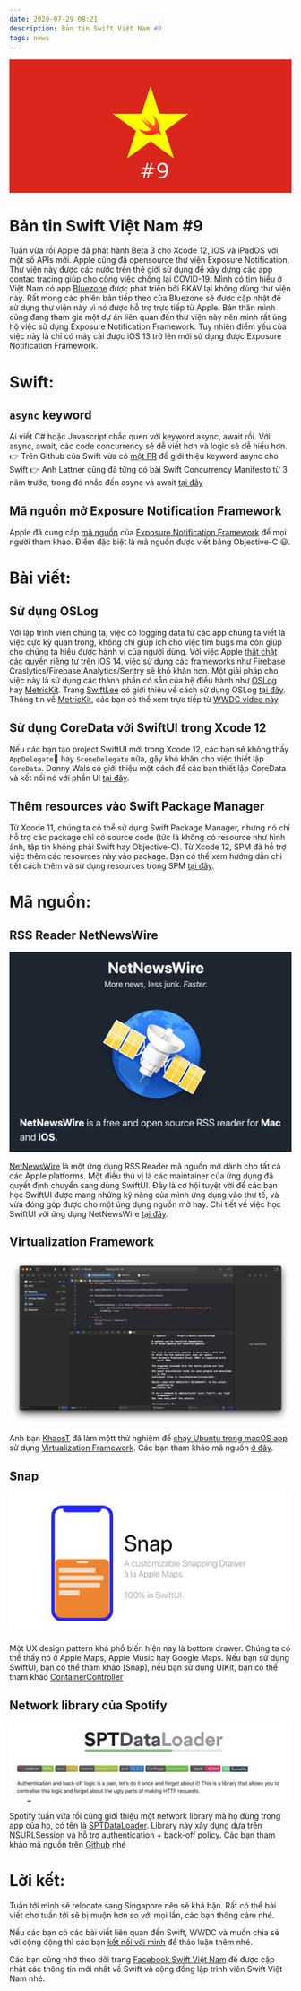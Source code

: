 ```yaml
---
date: 2020-07-29 08:21
description: Bản tin Swift Việt Nam #9
tags: news
---
```


![9](https://raw.githubusercontent.com/SwiftVietnam/SwiftVietnam/master/Output/Images/swiftvietnam/9/swiftvietnam_9.png)

# Bản tin Swift Việt Nam #9

Tuần vừa rồi Apple đã phát hành Beta 3 cho Xcode 12, iOS và iPadOS với một số APIs mới. Apple cũng đã opensource thư viện Exposure Notification. Thư viện này được các nước trên thế giới sử dụng để xây dựng các app contac tracing giúp cho công việc chống lại COVID-19. Mình có tìm hiểu ở Việt Nam có app [Bluezone](https://www.bluezone.gov.vn/) được phát triển bởi BKAV lại không dùng thư viện này. Rất mong các phiên bản tiếp theo của Bluezone sẽ được cập nhật để sử dụng thư viện này vì nó được hỗ trợ trực tiếp từ Apple. Bản thân mình cũng đang tham gia một dự án liên quan đến thư viện này nên mình rất ủng hộ việc sử dụng Exposure Notification Framework. Tuy nhiên điểm yếu của việc này là chỉ có máy cài được iOS 13 trở lên mới sử dụng được Exposure Notification Framework.

# Swift:

## `async` keyword

Ai viết C# hoặc Javascript chắc quen với keyword async, await rồi. Với async, await, các code concurrency sẽ dễ viết hơn và logic sẽ dễ hiểu hơn.
👉 Trên Github của Swift vừa có [một PR](https://github.com/apple/swift/pull/33147) để giới thiệu keyword async cho Swift
👉 Anh Lattner cũng đã từng có bài Swift Concurrency Manifesto từ 3 năm trước, trong đó nhắc đến async và await [tại đây](https://gist.github.com/lattner/31ed37682ef1576b16bca1432ea9f782) 

## Mã nguồn mở Exposure Notification Framework

Apple đã cung cấp [mã nguồn](https://developer.apple.com/exposure-notification/) của [Exposure Notification Framework](https://developer.apple.com/documentation/exposurenotification) để mọi người tham khảo. Điểm đặc biệt là mã nguồn được viết bằng Objective-C 😃.

# Bài viết:

## Sử dụng OSLog

Với lập trình viên chúng ta, việc có logging data từ các app chúng ta viết là việc cực kỳ quan trong, không chỉ giúp ích cho việc tìm bugs mà còn giúp cho chúng ta hiểu được hành vi của người dùng. Với việc Apple [thắt chặt các quyền riêng tư trên iOS 14](https://developer.apple.com/app-store/user-privacy-and-data-use/), việc sử dụng các frameworks như Firebase Craslytics/Firebase Analytics/Sentry sẽ khó khăn hơn. Một giải pháp cho việc này là sử dụng các thành phần có sẵn của hệ điều hành như [OSLog](https://developer.apple.com/documentation/os/oslog) hay [MetricKit](https://developer.apple.com/documentation/metrickit). Trang [SwiftLee](https://www.avanderlee.com/debugging/oslog-unified-logging/) có giới thiệu về cách sử dụng OSLog [tại đây](https://www.avanderlee.com/debugging/oslog-unified-logging/). Thông tin về [MetricKit](https://developer.apple.com/documentation/metrickit), các bạn có thể xem trực tiếp từ [WWDC video này](https://developer.apple.com/videos/play/wwdc2020/10081/).

## Sử dụng CoreData với SwiftUI trong Xcode 12

Nếu các bạn tạo project SwiftUI mới trong Xcode 12, các bạn sẽ không thấy `AppDelegate` hay `SceneDelegate` nữa, gây khó khăn cho việc thiết lập `CoreData`. Donny Wals có giới thiệu một cách để các bạn thiết lập CoreData và kết nối nó với phần UI [tại đây](https://www.donnywals.com/using-core-data-with-swiftui-2-0-and-xcode-12/).

## Thêm resources vào Swift Package Manager

Từ Xcode 11, chúng ta có thể sử dụng Swift Package Manager, nhưng nó chỉ hỗ trợ các package chỉ có source code (tức là không có resource như hình ảnh, tập tin không phải Swift hay Objective-C). Từ Xcode 12, SPM đã hỗ trợ việc thêm các resources này vào package. Bạn có thể xem hướng dẫn chi tiết cách thêm và sử dụng resources trong SPM [tại đây](https://useyourloaf.com/blog/add-resources-to-swift-packages/).

# Mã nguồn:

## RSS Reader NetNewsWire 

![9](https://raw.githubusercontent.com/SwiftVietnam/SwiftVietnam/master/Output/Images/swiftvietnam/9/netnewswire.png)

[NetNewsWire](https://github.com/Ranchero-Software/NetNewsWire) là một ứng dụng RSS Reader mã nguồn mở dành cho tất cả các Apple platforms. Một điều thú vị là các maintainer của ứng dụng đã quyết định chuyển sang dùng SwiftUI. Đây là cơ hội tuyệt vời để các bạn học SwiftUI được mang những kỹ năng của mình ứng dụng vào thự tế, và vừa đóng góp được cho một úng dụng nguồn mở hay. Chi tiết về việc học SwiftUI với ứng dụng NetNewsWire [tại đây](https://blog.rizwan.dev/blog/learning-swiftui-with-netnewswire).

## Virtualization Framework

![9](https://raw.githubusercontent.com/SwiftVietnam/SwiftVietnam/master/Output/Images/swiftvietnam/9/simplevm.png)

Anh bạn [KhaosT](https://twitter.com/KhaosT) đã làm mộtt thử nghiệm để [chạy Ubuntu trong macOS app](https://twitter.com/KhaosT/status/1287289058964561920?s=20) sử dụng [Virtualization Framework](https://developer.apple.com/documentation/virtualization). Các bạn tham khảo mã nguồn [ở đây](https://github.com/KhaosT/SimpleVM).

## Snap

![9](https://raw.githubusercontent.com/SwiftVietnam/SwiftVietnam/master/Output/Images/swiftvietnam/9/snap.png)

Một UX design pattern khá phổ biến hiện nay là bottom drawer. Chúng ta có thể thấy nó ở Apple Maps, Apple Music hay Google Maps. Nếu bạn sử dụng SwiftUI, bạn có thể tham khảo [Snap], nếu bạn sử dụng UIKit, bạn có thể tham khảo [ContainerController](https://github.com/mrustaa/ContainerController)

## Network library của Spotify

![9](https://raw.githubusercontent.com/SwiftVietnam/SwiftVietnam/master/Output/Images/swiftvietnam/9/spotify.png)

Spotify tuần vừa rồi cũng giới thiệu một network library mà họ dùng trong app của họ, có tên là [SPTDataLoader](https://github.com/spotify/SPTDataLoader). Library này xây dựng dựa trên NSURLSession và hỗ trợ authentication + back-off policy. Các bạn tham khảo mã nguồn trên [Github](https://github.com/spotify/SPTDataLoader) nhé

# Lời kết:

Tuần tới mình sẽ relocate sang Singapore nên sẽ khá bận. Rất có thể bài viết cho tuần tới sẽ bị muộn hơn so với mọi lần, các bạn thông cảm nhé.

Nếu các bạn có các bài viết liên quan đến Swift, WWDC và muốn chia sẻ với cộng động thì các bạn [kết nối với mình](https://www.facebook.com/tran.binhan) để thảo luận thêm nhé.

Các bạn cũng nhớ theo dõi trang [Facebook Swift Việt Nam](https://www.facebook.com/Swift-Vi%E1%BB%87t-Nam-396835394265318) để được cập nhật các thông tin mới nhất về Swift và cộng đồng lập trình viên Swift Việt Nam nhé.